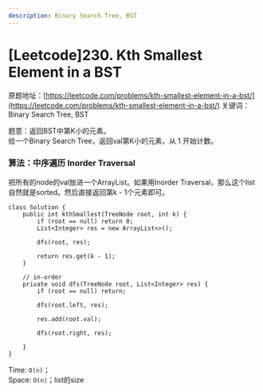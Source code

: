 ```yaml
---
description: Binary Search Tree, BST
---
```


# \[Leetcode]230. Kth Smallest Element in a BST

原题地址：[https://leetcode.com/problems/kth-smallest-element-in-a-bst/](https://leetcode.com/problems/kth-smallest-element-in-a-bst/) 关键词：Binary Search Tree, BST

题意：返回BST中第K小的元素。\
给一个Binary Search Tree，返回val第K小的元素，从 1 开始计数。



### 算法：中序遍历 Inorder Traversal

把所有的node的val放进一个ArrayList。如果用Inorder Traversal，那么这个list自然就是sorted。然后直接返回第k - 1个元素即可。

```
class Solution {
    public int kthSmallest(TreeNode root, int k) {
        if (root == null) return 0;
        List<Integer> res = new ArrayList<>();
        
        dfs(root, res);
        
        return res.get(k - 1);
    }
    
    // in-order
    private void dfs(TreeNode root, List<Integer> res) {
        if (root == null) return;
        
        dfs(root.left, res);
        
        res.add(root.val);
        
        dfs(root.right, res);
        
    }
}
```

Time: `O(n)`；\
Space: `O(n)`；list的size



